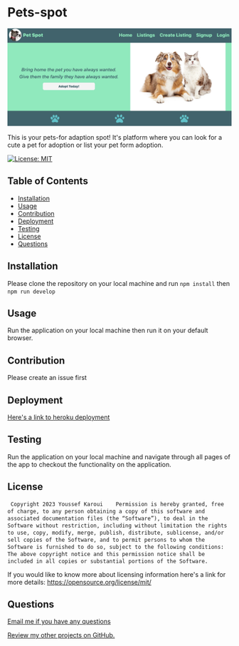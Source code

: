 # Pets-spot
![alt text](./client/public/images/README.screenshot.png)

  This is your pets-for adaption spot! It's platform where you can look for a cute a pet for adoption or list your pet form adoption.
 
  [![License: MIT](https://img.shields.io/badge/License-MIT-yellow.svg)](https://opensource.org/licenses/MIT)

  ## Table of Contents

  - [Installation](#installation)
  - [Usage](#usage)
  - [Contribution](#contribution)
  - [Deployment](#deployment)
  - [Testing](#testing)
  - [License](#license)
  - [Questions](#questions)


  <a name="installation"></a>
  ## Installation

  Please clone the repository on your local machine and run `npm install` then `npm run develop`

  <a name= "usage"></a>

  ## Usage

  Run the application on your local machine then run it on your default browser. 
  <a name="contribution"></a>

  ## Contribution 

  Please create an issue first

  <a name= "deployment"></a>

  ## Deployment

  [Here's a link to heroku deployment](https://shielded-beach-29867-5efce834725b.herokuapp.com/)

  <a name="testing"></a>

  ## Testing 

  Run the application on your local machine and navigate through all pages of the app to checkout the functionality  on the application.

  <a name="license"></a>

  ## License 

     Copyright 2023 Youssef Karoui    Permission is hereby granted, free of charge, to any person obtaining a copy of this software and associated documentation files (the “Software”), to deal in the Software without restriction, including without limitation the rights to use, copy, modify, merge, publish, distribute, sublicense, and/or sell copies of the Software, and to permit persons to whom the Software is furnished to do so, subject to the following conditions: The above copyright notice and this permission notice shall be included in all copies or substantial portions of the Software.

  If you would like to know more about licensing information here's a link for more details: https://opensource.org/license/mit/

  <a name="questions"></a>

  ## Questions 

  [Email me if you have any questions](mailto:youssefkaroui6@gmail.com)

[Review my other projects on GitHub.](https://www.github.com/youssefkaroui)

  